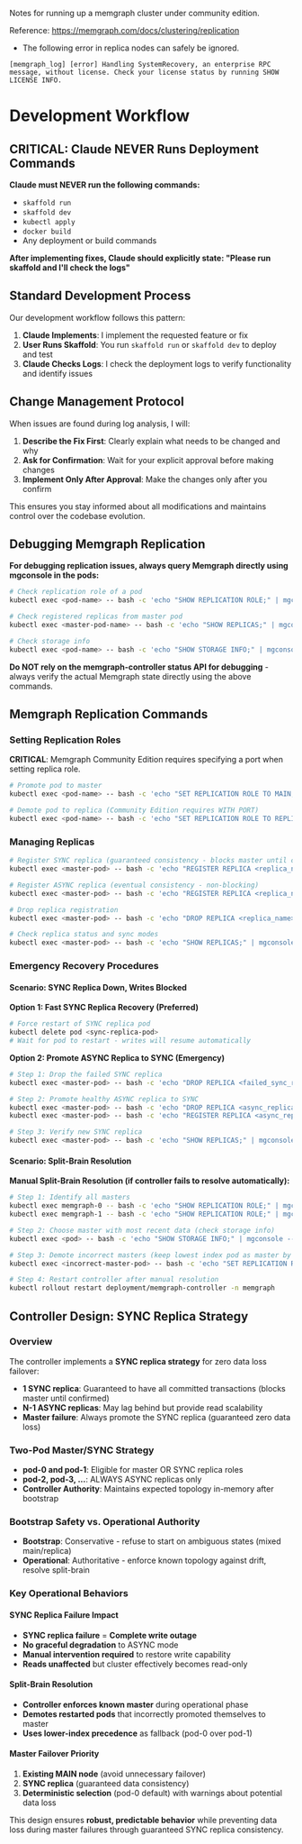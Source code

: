 Notes for running up a memgraph cluster under community edition.

Reference: https://memgraph.com/docs/clustering/replication

- The following error in replica nodes can safely be ignored.

```
[memgraph_log] [error] Handling SystemRecovery, an enterprise RPC message, without license. Check your license status by running SHOW LICENSE INFO.
```

# Development Workflow

## CRITICAL: Claude NEVER Runs Deployment Commands

**Claude must NEVER run the following commands:**
- `skaffold run`
- `skaffold dev` 
- `kubectl apply`
- `docker build`
- Any deployment or build commands

**After implementing fixes, Claude should explicitly state: "Please run skaffold and I'll check the logs"**

## Standard Development Process

Our development workflow follows this pattern:

1. **Claude Implements**: I implement the requested feature or fix
2. **User Runs Skaffold**: You run `skaffold run` or `skaffold dev` to deploy and test
3. **Claude Checks Logs**: I check the deployment logs to verify functionality and identify issues

## Change Management Protocol

When issues are found during log analysis, I will:

1. **Describe the Fix First**: Clearly explain what needs to be changed and why
2. **Ask for Confirmation**: Wait for your explicit approval before making changes
3. **Implement Only After Approval**: Make the changes only after you confirm

This ensures you stay informed about all modifications and maintains control over the codebase evolution.

## Debugging Memgraph Replication

**For debugging replication issues, always query Memgraph directly using mgconsole in the pods:**

```bash
# Check replication role of a pod
kubectl exec <pod-name> -- bash -c 'echo "SHOW REPLICATION ROLE;" | mgconsole --host=127.0.0.1 --port=7687 --username="" --password=""'

# Check registered replicas from master pod
kubectl exec <master-pod-name> -- bash -c 'echo "SHOW REPLICAS;" | mgconsole --host=127.0.0.1 --port=7687 --username="" --password=""'

# Check storage info
kubectl exec <pod-name> -- bash -c 'echo "SHOW STORAGE INFO;" | mgconsole --host=127.0.0.1 --port=7687 --username="" --password=""'
```

**Do NOT rely on the memgraph-controller status API for debugging** - always verify the actual Memgraph state directly using the above commands.

## Memgraph Replication Commands

### Setting Replication Roles

**CRITICAL**: Memgraph Community Edition requires specifying a port when setting replica role.

```bash
# Promote pod to master
kubectl exec <pod-name> -- bash -c 'echo "SET REPLICATION ROLE TO MAIN;" | mgconsole --host=127.0.0.1 --port=7687 --username="" --password=""'

# Demote pod to replica (Community Edition requires WITH PORT)
kubectl exec <pod-name> -- bash -c 'echo "SET REPLICATION ROLE TO REPLICA WITH PORT 10000;" | mgconsole --host=127.0.0.1 --port=7687 --username="" --password=""'
```

### Managing Replicas

```bash
# Register SYNC replica (guaranteed consistency - blocks master until confirmed)
kubectl exec <master-pod> -- bash -c 'echo "REGISTER REPLICA <replica_name> SYNC TO \"<replica_ip>:10000\";" | mgconsole --host=127.0.0.1 --port=7687 --username="" --password=""'

# Register ASYNC replica (eventual consistency - non-blocking)
kubectl exec <master-pod> -- bash -c 'echo "REGISTER REPLICA <replica_name> ASYNC TO \"<replica_ip>:10000\";" | mgconsole --host=127.0.0.1 --port=7687 --username="" --password=""'

# Drop replica registration
kubectl exec <master-pod> -- bash -c 'echo "DROP REPLICA <replica_name>;" | mgconsole --host=127.0.0.1 --port=7687 --username="" --password=""'

# Check replica status and sync modes
kubectl exec <master-pod> -- bash -c 'echo "SHOW REPLICAS;" | mgconsole --host=127.0.0.1 --port=7687 --username="" --password=""'
```

### Emergency Recovery Procedures

#### Scenario: SYNC Replica Down, Writes Blocked

**Option 1: Fast SYNC Replica Recovery (Preferred)**
```bash
# Force restart of SYNC replica pod
kubectl delete pod <sync-replica-pod>
# Wait for pod to restart - writes will resume automatically
```

**Option 2: Promote ASYNC Replica to SYNC (Emergency)**
```bash
# Step 1: Drop the failed SYNC replica
kubectl exec <master-pod> -- bash -c 'echo "DROP REPLICA <failed_sync_replica_name>;" | mgconsole --host=127.0.0.1 --port=7687 --username="" --password=""'

# Step 2: Promote healthy ASYNC replica to SYNC
kubectl exec <master-pod> -- bash -c 'echo "DROP REPLICA <async_replica_name>;" | mgconsole --host=127.0.0.1 --port=7687 --username="" --password=""'
kubectl exec <master-pod> -- bash -c 'echo "REGISTER REPLICA <async_replica_name> SYNC TO \"<replica_ip>:10000\";" | mgconsole --host=127.0.0.1 --port=7687 --username="" --password=""'

# Step 3: Verify new SYNC replica
kubectl exec <master-pod> -- bash -c 'echo "SHOW REPLICAS;" | mgconsole --host=127.0.0.1 --port=7687 --username="" --password=""'
```

#### Scenario: Split-Brain Resolution

**Manual Split-Brain Resolution (if controller fails to resolve automatically):**
```bash
# Step 1: Identify all masters
kubectl exec memgraph-0 -- bash -c 'echo "SHOW REPLICATION ROLE;" | mgconsole --host=127.0.0.1 --port=7687 --username="" --password=""'
kubectl exec memgraph-1 -- bash -c 'echo "SHOW REPLICATION ROLE;" | mgconsole --host=127.0.0.1 --port=7687 --username="" --password=""'

# Step 2: Choose master with most recent data (check storage info)
kubectl exec <pod> -- bash -c 'echo "SHOW STORAGE INFO;" | mgconsole --host=127.0.0.1 --port=7687 --username="" --password=""'

# Step 3: Demote incorrect masters (keep lowest index pod as master by convention)
kubectl exec <incorrect-master-pod> -- bash -c 'echo "SET REPLICATION ROLE TO REPLICA WITH PORT 10000;" | mgconsole --host=127.0.0.1 --port=7687 --username="" --password=""'

# Step 4: Restart controller after manual resolution
kubectl rollout restart deployment/memgraph-controller -n memgraph
```

## Controller Design: SYNC Replica Strategy

### Overview

The controller implements a **SYNC replica strategy** for zero data loss failover:

- **1 SYNC replica**: Guaranteed to have all committed transactions (blocks master until confirmed)
- **N-1 ASYNC replicas**: May lag behind but provide read scalability  
- **Master failure**: Always promote the SYNC replica (guaranteed zero data loss)

### Two-Pod Master/SYNC Strategy

- **pod-0 and pod-1**: Eligible for master OR SYNC replica roles
- **pod-2, pod-3, ...**: ALWAYS ASYNC replicas only
- **Controller Authority**: Maintains expected topology in-memory after bootstrap

### Bootstrap Safety vs. Operational Authority

- **Bootstrap**: Conservative - refuse to start on ambiguous states (mixed main/replica)
- **Operational**: Authoritative - enforce known topology against drift, resolve split-brain

### Key Operational Behaviors

#### SYNC Replica Failure Impact
- **SYNC replica failure** = **Complete write outage**
- **No graceful degradation** to ASYNC mode  
- **Manual intervention required** to restore write capability
- **Reads unaffected** but cluster effectively becomes read-only

#### Split-Brain Resolution
- **Controller enforces known master** during operational phase
- **Demotes restarted pods** that incorrectly promoted themselves to master
- **Uses lower-index precedence** as fallback (pod-0 over pod-1)

#### Master Failover Priority
1. **Existing MAIN node** (avoid unnecessary failover)
2. **SYNC replica** (guaranteed data consistency)
3. **Deterministic selection** (pod-0 default) with warnings about potential data loss

This design ensures **robust, predictable behavior** while preventing data loss during master failures through guaranteed SYNC replica consistency.